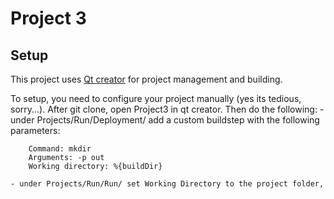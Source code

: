 # Project 3

## Setup

This project uses [Qt creator](https://www1.qt.io/download/ "Qt creator download") for project management and building.

To setup, you need to configure your project manually (yes its tedious, sorry...).  After git clone, open Project3 in qt creator. Then do the following:
    - under Projects/Run/Deployment/ add a custom buildstep with the
      following parameters:

```
    Command: mkdir
    Arguments: -p out
    Working directory: %{buildDir}
```

    - under Projects/Run/Run/ set Working Directory to the project folder,


